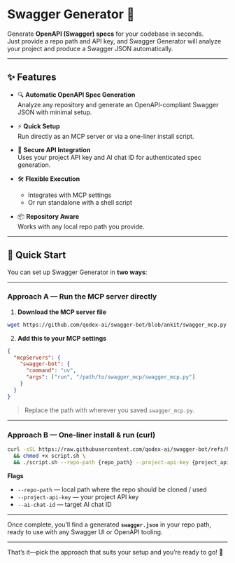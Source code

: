 # Swagger Generator 🚀

Generate **OpenAPI (Swagger) specs** for your codebase in seconds.  
Just provide a repo path and API key, and Swagger Generator will analyze your project and produce a Swagger JSON automatically.

---

## ✨ Features

- 🔍 **Automatic OpenAPI Spec Generation**  
  Analyze any repository and generate an OpenAPI-compliant Swagger JSON with minimal setup.

- ⚡ **Quick Setup**  
  Run directly as an MCP server or via a one-liner install script.

- 🔑 **Secure API Integration**  
  Uses your project API key and AI chat ID for authenticated spec generation.

- 🛠️ **Flexible Execution**  
  - Integrates with MCP settings  
  - Or run standalone with a shell script  

- 📦 **Repository Aware**  
  Works with any local repo path you provide.

---

## 🚀 Quick Start

You can set up Swagger Generator in **two ways**:  

---

### Approach A — Run the MCP server directly

1. **Download the MCP server file**

```bash
wget https://github.com/qodex-ai/swagger-bot/blob/ankit/swagger_mcp.py -O swagger_mcp.py
```

2. **Add this to your MCP settings**

```json
{
  "mcpServers": {
    "swagger-bot": {
      "command": "uv",
      "args": ["run", "/path/to/swagger_mcp/swagger_mcp.py"]
    }
  }
}
```

> Replace the path with wherever you saved `swagger_mcp.py`.

---

### Approach B — One-liner install & run (curl)

```bash
curl -sSL https://raw.githubusercontent.com/qodex-ai/swagger-bot/refs/heads/main/run.sh -o script.sh \
  && chmod +x script.sh \
  && ./script.sh --repo-path {repo_path} --project-api-key {project_api_key} --ai-chat-id {ai_chat_id}
```

**Flags**  
- `--repo-path` — local path where the repo should be cloned / used  
- `--project-api-key` — your project API key  
- `--ai-chat-id` — target AI chat ID  

---

Once complete, you’ll find a generated **`swagger.json`** in your repo path, ready to use with any Swagger UI or OpenAPI tooling.

---

That’s it—pick the approach that suits your setup and you’re ready to go! 🎉
